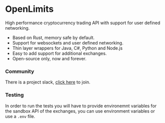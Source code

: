 # OpenLimits

High performance cryptocurrency trading API with support for user defined networking.

* Based on Rust, memory safe by default.
* Support for websockets and user defined networking.
* Thin layer wrappers for Java, C#, Python and Node.js
* Easy to add support for additional exchanges.
* Open-source only, now and forever.


### Community

There is a project slack, [click here](https://join.slack.com/t/openlimitsworkspace/shared_invite/zt-fbtlnsva-fFaHHb2zSdc77Vrk7ayhSw) to join.

### Testing

In order to run the tests you will have to provide environemnt variables for the sandbox API of the exchanges, you can use environment variables or use a `.env` file.
